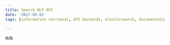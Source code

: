 ```yaml
---
title: Sparck NLP API
date: '2017-05-01'
tags: [information retrieval, API backends, elasticsearch, documentation design, production code]

---
```


<script>

import pdf from '$lib/documents/IssueLab Case Study.pdf'
import DocLinkIcon from '@iconify/icons-fluent/document-link-16-regular'
import IconButton from '$lib/components/iconbutton.svelte'
</script>

tktk

<IconButton href={pdf} icon={DocLinkIcon} text='Read more about the project in a case study'/>
